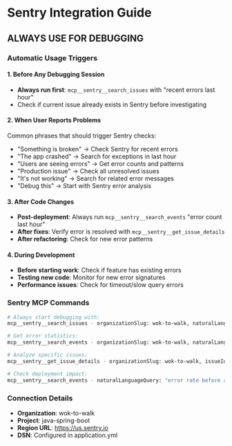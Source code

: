 # Sentry Integration Guide

## ALWAYS USE FOR DEBUGGING

### Automatic Usage Triggers

#### 1. Before Any Debugging Session
- **Always run first**: `mcp__sentry__search_issues` with "recent errors last hour"
- Check if current issue already exists in Sentry before investigating

#### 2. When User Reports Problems
Common phrases that should trigger Sentry checks:
- "Something is broken" → Check Sentry for recent errors
- "The app crashed" → Search for exceptions in last hour
- "Users are seeing errors" → Get error counts and patterns
- "Production issue" → Check all unresolved issues
- "It's not working" → Search for related error messages
- "Debug this" → Start with Sentry error analysis

#### 3. After Code Changes
- **Post-deployment**: Always run `mcp__sentry__search_events` "error count last hour"
- **After fixes**: Verify error is resolved with `mcp__sentry__get_issue_details`
- **After refactoring**: Check for new error patterns

#### 4. During Development
- **Before starting work**: Check if feature has existing errors
- **Testing new code**: Monitor for new error signatures
- **Performance issues**: Check for timeout/slow query errors

### Sentry MCP Commands

```bash
# Always start debugging with:
mcp__sentry__search_issues - organizationSlug: wok-to-walk, naturalLanguageQuery: "unresolved errors from last hour"

# Get error statistics:
mcp__sentry__search_events - organizationSlug: wok-to-walk, naturalLanguageQuery: "how many errors today"

# Analyze specific issues:
mcp__sentry__get_issue_details - organizationSlug: wok-to-walk, issueId: [from search results]

# Check deployment impact:
mcp__sentry__search_events - naturalLanguageQuery: "error rate before and after [timestamp]"
```

### Connection Details
- **Organization**: wok-to-walk
- **Project**: java-spring-boot
- **Region URL**: https://us.sentry.io
- **DSN**: Configured in application.yml
